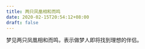 ```yaml
---
title: 两只凤凰相和而鸣
date: 2020-02-15T20:54:12+08:00
draft: false
---
```


梦见两只凤凰相和而鸣，表示做梦人即将找到理想的伴侣。<br>
